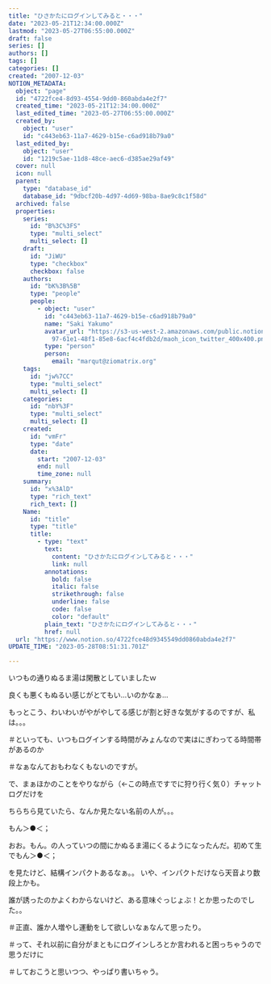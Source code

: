 ```yaml
---
title: "ひさかたにログインしてみると・・・"
date: "2023-05-21T12:34:00.000Z"
lastmod: "2023-05-27T06:55:00.000Z"
draft: false
series: []
authors: []
tags: []
categories: []
created: "2007-12-03"
NOTION_METADATA:
  object: "page"
  id: "4722fce4-8d93-4554-9dd0-860abda4e2f7"
  created_time: "2023-05-21T12:34:00.000Z"
  last_edited_time: "2023-05-27T06:55:00.000Z"
  created_by:
    object: "user"
    id: "c443eb63-11a7-4629-b15e-c6ad918b79a0"
  last_edited_by:
    object: "user"
    id: "1219c5ae-11d8-48ce-aec6-d385ae29af49"
  cover: null
  icon: null
  parent:
    type: "database_id"
    database_id: "9dbcf20b-4d97-4d69-98ba-8ae9c8c1f58d"
  archived: false
  properties:
    series:
      id: "B%3C%3FS"
      type: "multi_select"
      multi_select: []
    draft:
      id: "JiWU"
      type: "checkbox"
      checkbox: false
    authors:
      id: "bK%3B%5B"
      type: "people"
      people:
        - object: "user"
          id: "c443eb63-11a7-4629-b15e-c6ad918b79a0"
          name: "Saki Yakumo"
          avatar_url: "https://s3-us-west-2.amazonaws.com/public.notion-static.com/3ad1c4\
            97-61e1-48f1-85e8-6acf4c4fdb2d/maoh_icon_twitter_400x400.png"
          type: "person"
          person:
            email: "marqut@ziomatrix.org"
    tags:
      id: "jw%7CC"
      type: "multi_select"
      multi_select: []
    categories:
      id: "nbY%3F"
      type: "multi_select"
      multi_select: []
    created:
      id: "vmFr"
      type: "date"
      date:
        start: "2007-12-03"
        end: null
        time_zone: null
    summary:
      id: "x%3AlD"
      type: "rich_text"
      rich_text: []
    Name:
      id: "title"
      type: "title"
      title:
        - type: "text"
          text:
            content: "ひさかたにログインしてみると・・・"
            link: null
          annotations:
            bold: false
            italic: false
            strikethrough: false
            underline: false
            code: false
            color: "default"
          plain_text: "ひさかたにログインしてみると・・・"
          href: null
  url: "https://www.notion.so/4722fce48d9345549dd0860abda4e2f7"
UPDATE_TIME: "2023-05-28T08:51:31.701Z"

---
```

<link rel="stylesheet" href="https://cdn.jsdelivr.net/npm/katex@0.16.2/dist/katex.min.css" integrity="sha384-bYdxxUwYipFNohQlHt0bjN/LCpueqWz13HufFEV1SUatKs1cm4L6fFgCi1jT643X" crossorigin="anonymous">


いつもの通りぬるま湯は閑散としていましたｗ


良くも悪くもぬるい感じがとてもい…いのかなぁ…


もっとこう、わいわいがやがやしてる感じが割と好きな気がするのですが、私は。。。


＃といっても、いつもログインする時間がみょんなので実はにぎわってる時間帯があるのか


＃なぁなんておもわなくもないのですが。


で、まぁほかのことをやりながら（←この時点ですでに狩り行く気０）チャットログだけを


ちらちら見ていたら、なんか見たない名前の人が。。。


もん＞●＜；


おお。もん。の人っていつの間にかぬるま湯にくるようになったんだ。初めて生でもん＞●＜；


を見たけど、結構インパクトあるなぁ。。 いや、インパクトだけなら天音より数段上かも。


誰が誘ったのかよくわからないけど、ある意味ぐっじょぶ！とか思ったのでした。。


＃正直、誰か人増やし運動をして欲しいなぁなんて思ったり。


＃って、それ以前に自分がまともにログインしろとか言われると困っちゃうので思うだけに


＃しておこうと思いつつ、やっぱり書いちゃう。


